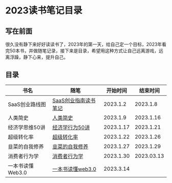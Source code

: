 # 2023读书笔记目录

## 写在前面

很久没有静下来好好读读书了，2023年的第一天，给自己定一个目标，2023年看完50本书，并做随笔记录，接下来是目录，希望用这种方式让自己远离游戏，远离浮躁，静下心来，提升自己。

## 目录

| 书名          | 随笔                             | 开始时间      | 结束时间       |
|-------------|--------------------------------|-----------|------------|
| SaaS创业路线图   | [SaaS创业指南读书笔记](./SaaS创业路线图.md) | 2023.1.2  | 2023.1.8   |
| 人类简史        | [人类简史](./人类简史.md)              | 2023.1.9  | 2023.1.16  |
| 经济学思维50讲    | [经济学行为50讲](./经济学行为50讲.md)      | 2023.1.17 | 2023.1.21  |
| 超级转化率       | [超级转化率](./超级转化率.md)            | 2023.1.22 | 2023.1.26  |
| 韭菜的自我修养     | [韭菜的自我修养](./韭菜的自我修养.md)        | 2023.1.27 | 2023.1.29  |
| 消费者行为学      | [消费者行为学](./消费者行为学.md)          | 2023.1.30 | 2023.03.13 |
| 一本书读懂Web3.0 | [一本书读懂web3.0](./一本书读懂web3.md)                | 2023.3.14 ||





